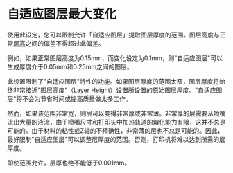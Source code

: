 自适应图层最大变化
====
使用此设定，您可以限制允许「自适应图层」提取图层厚度的范围。图层高度与正常[层高](../resolution/layer_height.md)之间的偏差不得超过此偏差。

例如，如果正常图层高度为0.15mm，而变化设定为0.1mm，则"自适应图层"可以生成厚度介于0.05mm和0.25mm之间的图层。

此设置限制了"自适应图层"特性的功能。如果图层厚度的范围太窄，图层厚度将始终非常接近"图层高度"（Layer Height）设置所设置的原始图层厚度。"自适应图层"将不会为节省时间或提高质量做太多工作。

然而，如果该范围非常宽，则层可以变得非常厚或非常薄。非常厚的层需要从喷嘴流出大量的液流，由于喷嘴尺寸和打印头中加热轨道的熔化能力有限，这并不总是可能的。由于材料的粘性或Z轴的不精确性，非常薄的层也不总是可能的。因此，最好限制"自适应图层"可以调整层厚度的范围。否则，打印机将难以达到所需的层厚度。

即使范围允许，层厚也绝不能低于0.001mm。
